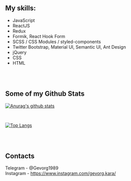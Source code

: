 ## My skills:
- JavaScript<br />
- ReactJS<br />
- Redux<br />
- Formik, React Hook Form<br />
- SCSS / CSS Modules / styled-components <br />
- Twitter Bootstrap, Material UI, Semantic UI, Ant Design<br />
- jQuery<br />
- CSS<br />
- HTML<br />

<br />
<br />

## Some of my Github Stats
[![Anurag's github stats](https://github-readme-stats.vercel.app/api/?username=gevorg22&hide=issues,contribs)](https://github.com/anuraghazra/github-readme-stats)

<br />

[![Top Langs](https://github-readme-stats.vercel.app/api/top-langs/?username=gevorg22&layout=compact)](https://github.com/anuraghazra/github-readme-stats)

<br />
<br />

## Contacts
Telegram  - @Gevorg1989<br />
Instagram - https://www.instagram.com/gevorg.kara/
